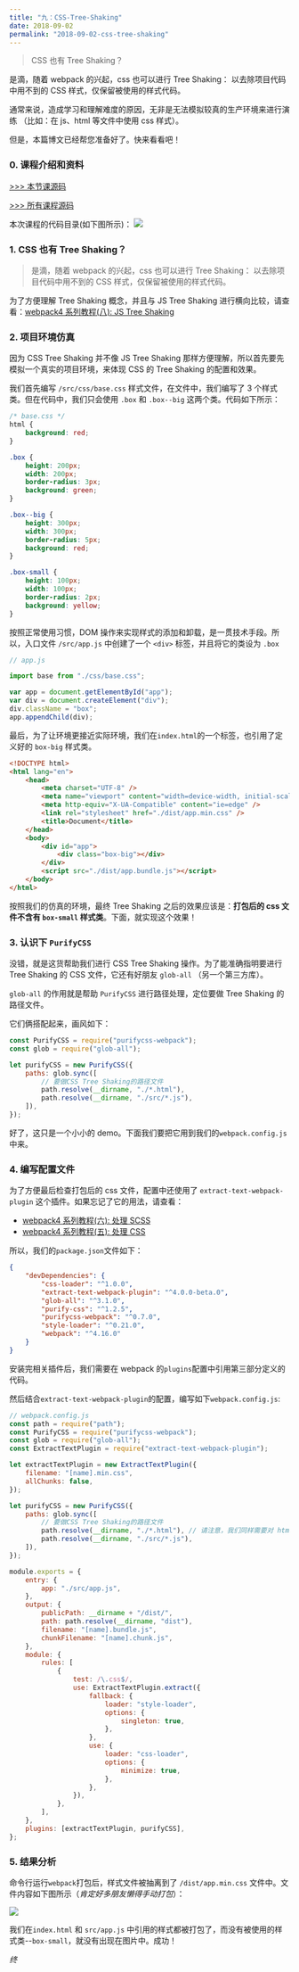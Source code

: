 ```yaml
---
title: "九：CSS-Tree-Shaking"
date: 2018-09-02
permalink: "2018-09-02-css-tree-shaking"
---
```


> CSS 也有 Tree Shaking？

是滴，随着 webpack 的兴起，css 也可以进行 Tree Shaking： 以去除项目代码中用不到的 CSS 样式，仅保留被使用的样式代码。

通常来说，造成学习和理解难度的原因，无非是无法模拟较真的生产环境来进行演练 （比如：在 js、html 等文件中使用 css 样式）。

但是，本篇博文已经帮您准备好了。快来看看吧！

<!-- more -->

### 0. 课程介绍和资料

[>>> 本节课源码](https://github.com/dongyuanxin/webpack-demos/tree/master/demo09)

[>>> 所有课程源码](https://github.com/dongyuanxin/webpack-demos)

本次课程的代码目录(如下图所示)：
![](https://static.godbmw.com/images/webpack/webpack4系列教程/18.png)

### 1. CSS 也有 Tree Shaking？

> 是滴，随着 webpack 的兴起，css 也可以进行 Tree Shaking： 以去除项目代码中用不到的 CSS 样式，仅保留被使用的样式代码。

为了方便理解 Tree Shaking 概念，并且与 JS Tree Shaking 进行横向比较，请查看：[webpack4 系列教程\(八\): JS Tree Shaking](https://godbmw.com/passage/48)

### 2. 项目环境仿真

因为 CSS Tree Shaking 并不像 JS Tree Shaking 那样方便理解，所以首先要先模拟一个真实的项目环境，来体现 CSS 的 Tree Shaking 的配置和效果。

我们首先编写 `/src/css/base.css` 样式文件，在文件中，我们编写了 3 个样式类。但在代码中，我们只会使用 `.box` 和 `.box--big` 这两个类。代码如下所示：

```css
/* base.css */
html {
    background: red;
}

.box {
    height: 200px;
    width: 200px;
    border-radius: 3px;
    background: green;
}

.box--big {
    height: 300px;
    width: 300px;
    border-radius: 5px;
    background: red;
}

.box-small {
    height: 100px;
    width: 100px;
    border-radius: 2px;
    background: yellow;
}
```

按照正常使用习惯，DOM 操作来实现样式的添加和卸载，是一贯技术手段。所以，入口文件 `/src/app.js` 中创建了一个 `<div>` 标签，并且将它的类设为 `.box`

```javascript
// app.js

import base from "./css/base.css";

var app = document.getElementById("app");
var div = document.createElement("div");
div.className = "box";
app.appendChild(div);
```

最后，为了让环境更接近实际环境，我们在`index.html`的一个标签，也引用了定义好的 `box-big` 样式类。

```html
<!DOCTYPE html>
<html lang="en">
    <head>
        <meta charset="UTF-8" />
        <meta name="viewport" content="width=device-width, initial-scale=1.0" />
        <meta http-equiv="X-UA-Compatible" content="ie=edge" />
        <link rel="stylesheet" href="./dist/app.min.css" />
        <title>Document</title>
    </head>
    <body>
        <div id="app">
            <div class="box-big"></div>
        </div>
        <script src="./dist/app.bundle.js"></script>
    </body>
</html>
```

按照我们的仿真的环境，最终 Tree Shaking 之后的效果应该是：**打包后的 css 文件不含有 `box-small` 样式类**。下面，就实现这个效果！

### 3. 认识下 `PurifyCSS`

没错，就是这货帮助我们进行 CSS Tree Shaking 操作。为了能准确指明要进行 Tree Shaking 的 CSS 文件，它还有好朋友 `glob-all` （另一个第三方库）。

`glob-all` 的作用就是帮助 `PurifyCSS` 进行路径处理，定位要做 Tree Shaking 的路径文件。

它们俩搭配起来，画风如下：

```javascript
const PurifyCSS = require("purifycss-webpack");
const glob = require("glob-all");

let purifyCSS = new PurifyCSS({
    paths: glob.sync([
        // 要做CSS Tree Shaking的路径文件
        path.resolve(__dirname, "./*.html"),
        path.resolve(__dirname, "./src/*.js"),
    ]),
});
```

好了，这只是一个小小的 demo。下面我们要把它用到我们的`webpack.config.js`中来。

### 4. 编写配置文件

为了方便最后检查打包后的 css 文件，配置中还使用了 `extract-text-webpack-plugin` 这个插件。如果忘记了它的用法，请查看：

-   [webpack4 系列教程\(六\): 处理 SCSS](https://godbmw.com/passage/37)
-   [webpack4 系列教程\(五\): 处理 CSS](https://godbmw.com/passage/36)

所以，我们的`package.json`文件如下：

```json
{
    "devDependencies": {
        "css-loader": "^1.0.0",
        "extract-text-webpack-plugin": "^4.0.0-beta.0",
        "glob-all": "^3.1.0",
        "purify-css": "^1.2.5",
        "purifycss-webpack": "^0.7.0",
        "style-loader": "^0.21.0",
        "webpack": "^4.16.0"
    }
}
```

安装完相关插件后，我们需要在 webpack 的`plugins`配置中引用第三部分定义的代码。

然后结合`extract-text-webpack-plugin`的配置，编写如下`webpack.config.js`:

```javascript
// webpack.config.js
const path = require("path");
const PurifyCSS = require("purifycss-webpack");
const glob = require("glob-all");
const ExtractTextPlugin = require("extract-text-webpack-plugin");

let extractTextPlugin = new ExtractTextPlugin({
    filename: "[name].min.css",
    allChunks: false,
});

let purifyCSS = new PurifyCSS({
    paths: glob.sync([
        // 要做CSS Tree Shaking的路径文件
        path.resolve(__dirname, "./*.html"), // 请注意，我们同样需要对 html 文件进行 tree shaking
        path.resolve(__dirname, "./src/*.js"),
    ]),
});

module.exports = {
    entry: {
        app: "./src/app.js",
    },
    output: {
        publicPath: __dirname + "/dist/",
        path: path.resolve(__dirname, "dist"),
        filename: "[name].bundle.js",
        chunkFilename: "[name].chunk.js",
    },
    module: {
        rules: [
            {
                test: /\.css$/,
                use: ExtractTextPlugin.extract({
                    fallback: {
                        loader: "style-loader",
                        options: {
                            singleton: true,
                        },
                    },
                    use: {
                        loader: "css-loader",
                        options: {
                            minimize: true,
                        },
                    },
                }),
            },
        ],
    },
    plugins: [extractTextPlugin, purifyCSS],
};
```

### 5. 结果分析

命令行运行`webpack`打包后，样式文件被抽离到了 `/dist/app.min.css` 文件中。文件内容如下图所示（_肯定好多朋友懒得手动打包_）：

![](https://static.godbmw.com/images/webpack/webpack4系列教程/17.png)

我们在`index.html` 和 `src/app.js` 中引用的样式都被打包了，而没有被使用的样式类--`box-small`，就没有出现在图片中。成功！

_终_
